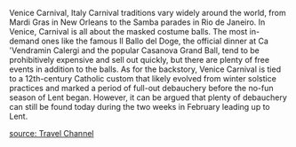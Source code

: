 Venice Carnival, Italy
Carnival traditions vary widely around the world, from Mardi Gras in New Orleans to the Samba parades in Rio de Janeiro. In Venice, Carnival is all
about the masked costume balls. The most in-demand ones like the famous Il Ballo del Doge, the official dinner at Ca 'Vendramin Calergi and the popular
Casanova Grand Ball, tend to be prohibitively expensive and sell out quickly, but there are plenty of free events in addition to the balls.
As for the backstory, Venice Carnival is tied to a 12th-century Catholic custom that likely evolved from winter solstice practices and marked a period of
full-out debauchery before the no-fun season of Lent began. However, it can be argued that plenty of debauchery can still be found today during the two
weeks in February leading up to Lent.

[source:  Travel Channel](https://www.travelchannel.com/interests/holidays/photos/fun-holiday-traditions-around-the-world)
